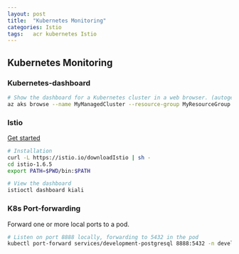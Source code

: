 ```yaml
---
layout: post
title:  "Kubernetes Monitoring"
categories: Istio
tags:   acr kubernetes Istio
---
```


## Kubernetes Monitoring

### Kubernetes-dashboard

```sh
# Show the dashboard for a Kubernetes cluster in a web browser. (autogenerated)
az aks browse --name MyManagedCluster --resource-group MyResourceGroup
```

### Istio

[Get started](https://istio.io/latest/docs/setup/getting-started/)

```sh
# Installation
curl -L https://istio.io/downloadIstio | sh -
cd istio-1.6.5
export PATH=$PWD/bin:$PATH

# View the dashboard
istioctl dashboard kiali
```

### K8s Port-forwarding

Forward one or more local ports to a pod.

```sh
# Listen on port 8888 locally, forwarding to 5432 in the pod
kubectl port-forward services/development-postgresql 8888:5432 -n development
```
